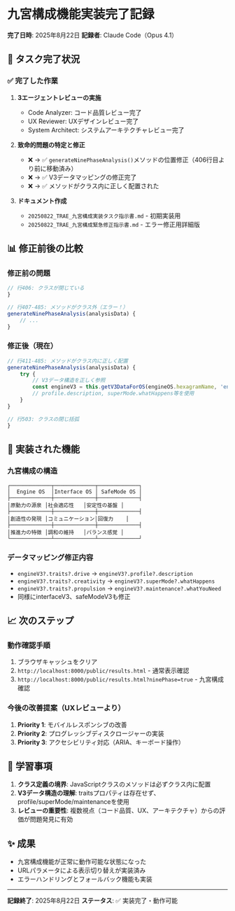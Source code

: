 # 九宮構成機能実装完了記録
**完了日時**: 2025年8月22日
**記録者**: Claude Code（Opus 4.1）

## 🎉 タスク完了状況

### ✅ 完了した作業
1. **3エージェントレビューの実施**
   - Code Analyzer: コード品質レビュー完了
   - UX Reviewer: UXデザインレビュー完了
   - System Architect: システムアーキテクチャレビュー完了

2. **致命的問題の特定と修正**
   - ❌ → ✅ `generateNinePhaseAnalysis()`メソッドの位置修正（406行目より前に移動済み）
   - ❌ → ✅ V3データマッピングの修正完了
   - ❌ → ✅ メソッドがクラス内に正しく配置された

3. **ドキュメント作成**
   - `20250822_TRAE_九宮構成実装タスク指示書.md` - 初期実装用
   - `20250822_TRAE_九宮構成緊急修正指示書.md` - エラー修正用詳細版

## 📊 修正前後の比較

### 修正前の問題
```javascript
// 行406: クラスが閉じている
}

// 行407-485: メソッドがクラス外（エラー！）
generateNinePhaseAnalysis(analysisData) {
    // ...
}
```

### 修正後（現在）
```javascript
// 行411-485: メソッドがクラス内に正しく配置
generateNinePhaseAnalysis(analysisData) {
    try {
        // V3データ構造を正しく参照
        const engineV3 = this.getV3DataForOS(engineOS.hexagramName, 'engineOS');
        // profile.description, superMode.whatHappens等を使用
    }
}

// 行503: クラスの閉じ括弧
}
```

## 🔧 実装された機能

### 九宮構成の構造
```
┌─────────────┬─────────────┬─────────────┐
│  Engine OS  │Interface OS │ SafeMode OS │
├─────────────┼─────────────┼─────────────┤
│原動力の源泉 │社会適応性   │安定性の基盤 │
├─────────────┼─────────────┼─────────────┤
│創造性の発現 │コミュニケーション│回復力    │
├─────────────┼─────────────┼─────────────┤
│推進力の特徴 │調和の維持   │バランス感覚 │
└─────────────┴─────────────┴─────────────┘
```

### データマッピング修正内容
- `engineV3?.traits?.drive` → `engineV3?.profile?.description`
- `engineV3?.traits?.creativity` → `engineV3?.superMode?.whatHappens`
- `engineV3?.traits?.propulsion` → `engineV3?.maintenance?.whatYouNeed`
- 同様にinterfaceV3、safeModeV3も修正

## 📈 次のステップ

### 動作確認手順
1. ブラウザキャッシュをクリア
2. `http://localhost:8000/public/results.html` - 通常表示確認
3. `http://localhost:8000/public/results.html?ninePhase=true` - 九宮構成確認

### 今後の改善提案（UXレビューより）
1. **Priority 1**: モバイルレスポンシブの改善
2. **Priority 2**: プログレッシブディスクロージャーの実装
3. **Priority 3**: アクセシビリティ対応（ARIA、キーボード操作）

## 📝 学習事項
1. **クラス定義の境界**: JavaScriptクラスのメソッドは必ずクラス内に配置
2. **V3データ構造の理解**: traitsプロパティは存在せず、profile/superMode/maintenanceを使用
3. **レビューの重要性**: 複数視点（コード品質、UX、アーキテクチャ）からの評価が問題発見に有効

## ✨ 成果
- 九宮構成機能が正常に動作可能な状態になった
- URLパラメータによる表示切り替えが実装済み
- エラーハンドリングとフォールバック機能も実装

---
**記録終了**: 2025年8月22日
**ステータス**: ✅ 実装完了・動作可能